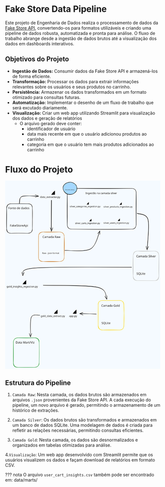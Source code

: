 # Fake Store Data Pipeline

Este projeto de Engenharia de Dados realiza o processamento de dados da [Fake Store API](https://fakestoreapi.com/), convertendo-os para formatos utilizáveis e criando uma pipeline de dados robusta, automatizada e pronta para análise. O fluxo de trabalho abrange desde a ingestão de dados brutos até a visualização dos dados em dashboards interativos.

## Objetivos do Projeto

- **Ingestão de Dados:** Consumir dados da Fake Store API e armazená-los de forma eficiente.
- **Transformação:** Processar os dados para extrair informações relevantes sobre os usuários e seus produtos no carrinho.
- **Persistência:** Armazenar os dados transformados em um formato otimizado para consultas futuras.
- **Automatização:** Implementar o desenho de um fluxo de trabalho que será excutado diariamente.
- **Visualização:** Criar um web app utilizando Streamlit para visualização dos dados e geração de relatórios
    * O arquivo gerado deve conter:
        - identificador de usuário
        - data mais recente em que o usuário adicionou produtos ao carrinho
        - categoria em que o usuário tem mais produtos adicionados ao carrinho

# Fluxo do Projeto

<p align="center">
    <img src="./assets/fluxo-completo.svg" alt="Fluxo Completo do Projeto" />
</p>


## Estrutura do Pipeline

1. `Camada Raw`: Nesta camada, os dados brutos são armazenados em arquivos `.json` provenientes da Fake Store API. A cada execução do pipeline, um novo arquivo é gerado, permitindo o armazenamento de um histórico de extrações.

2. `Camada Silver`: Os dados brutos são transformados e armazenados em um banco de dados SQLite. Uma modelagem de dados é criada para refletir as relações necessárias, permitindo consultas eficientes.

3. `Camada Gold`: Nesta camada, os dados são desnormalizados e organizados em tabelas otimizadas para análise.

4.`Visualização`: Um web app desenvolvido com Streamlit permite que os usuários visualizem os dados e façam download de relatórios em formato CSV.

??? nota
    O arquivo `user_cart_insights.csv` também pode ser encontrado em: data/marts/
